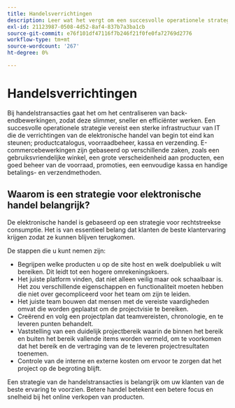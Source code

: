 ```yaml
---
title: Handelsverrichtingen
description: Leer wat het vergt om een succesvolle operationele strategie voor uw e-commerce zaken te hebben.
exl-id: 21123987-0508-4d52-8af4-837b7a3ba1cb
source-git-commit: e76f101df47116f7b246f21f0fe0fa72769d2776
workflow-type: tm+mt
source-wordcount: '267'
ht-degree: 0%

---
```


# Handelsverrichtingen

Bij handelstransacties gaat het om het centraliseren van back-endbewerkingen, zodat deze slimmer, sneller en efficiënter werken. Een succesvolle operationele strategie vereist een sterke infrastructuur van IT die de verrichtingen van de elektronische handel van begin tot eind kan steunen; productcatalogus, voorraadbeheer, kassa en verzending. E-commercebewerkingen zijn gebaseerd op verschillende zaken, zoals een gebruiksvriendelijke winkel, een grote verscheidenheid aan producten, een goed beheer van de voorraad, promoties, een eenvoudige kassa en handige betalings- en verzendmethoden.

## Waarom is een strategie voor elektronische handel belangrijk?

De elektronische handel is gebaseerd op een strategie voor rechtstreekse consumptie. Het is van essentieel belang dat klanten de beste klantervaring krijgen zodat ze kunnen blijven terugkomen.

De stappen die u kunt nemen zijn:

- Begrijpen welke producten u op de site host en welk doelpubliek u wilt bereiken. Dit leidt tot een hogere omrekeningskoers.
- Het juiste platform vinden, dat niet alleen veilig maar ook schaalbaar is. Het zou verschillende eigenschappen en functionaliteit moeten hebben die niet over gecompliceerd voor het team om zijn te leiden.
- Het juiste team bouwen dat mensen met de vereiste vaardigheden omvat die worden geplaatst om de projectvisie te bereiken.
- Creërend en volg een projectplan dat teamvereisten, chronologie, en te leveren punten behandelt.
- Vaststelling van een duidelijk projectbereik waarin de binnen het bereik en buiten het bereik vallende items worden vermeld, om te voorkomen dat het bereik en de vertraging van de te leveren projectresultaten toenemen.
- Controle van de interne en externe kosten om ervoor te zorgen dat het project op de begroting blijft.

Een strategie van de handelstransacties is belangrijk om uw klanten van de beste ervaring te voorzien. Betere handel betekent een betere focus en snelheid bij het online verkopen van producten.
